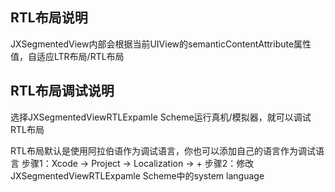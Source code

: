 ## RTL布局说明

JXSegmentedView内部会根据当前UIView的semanticContentAttribute属性值，自适应LTR布局/RTL布局

## RTL布局调试说明

选择JXSegmentedViewRTLExpamle Scheme运行真机/模拟器，就可以调试RTL布局

RTL布局默认是使用阿拉伯语作为调试语言，你也可以添加自己的语言作为调试语言
步骤1：Xcode -> Project -> Localization -> +
步骤2：修改JXSegmentedViewRTLExpamle Scheme中的system language
